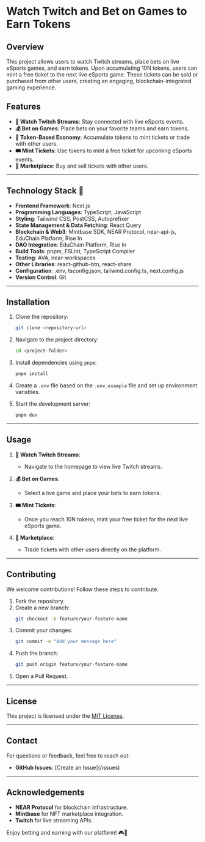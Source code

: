 # Watch Twitch and Bet on Games to Earn Tokens

## Overview
This project allows users to watch Twitch streams, place bets on live eSports games, and earn tokens. Upon accumulating 10N tokens, users can mint a free ticket to the next live eSports game. These tickets can be sold or purchased from other users, creating an engaging, blockchain-integrated gaming experience.

## Features
- **🎥 Watch Twitch Streams**: Stay connected with live eSports events.
- **💰 Bet on Games**: Place bets on your favorite teams and earn tokens.
- **🔄 Token-Based Economy**: Accumulate tokens to mint tickets or trade with other users.
- **🎟️ Mint Tickets**: Use tokens to mint a free ticket for upcoming eSports events.
- **🛒 Marketplace**: Buy and sell tickets with other users.

---

## Technology Stack 🚀

- **Frontend Framework**: Next.js
- **Programming Languages**: TypeScript, JavaScript
- **Styling**: Tailwind CSS, PostCSS, Autoprefixer
- **State Management & Data Fetching**: React Query
- **Blockchain & Web3**: Mintbase SDK, NEAR Protocol, near-api-js, EduChain Platform, Rise In
- **DAO Integration**: EduChain Platform, Rise In
- **Build Tools**: pnpm, ESLint, TypeScript Compiler
- **Testing**: AVA, near-workspaces
- **Other Libraries**: react-github-btn, react-share
- **Configuration**: .env, tsconfig.json, tailwind.config.ts, next.config.js
- **Version Control**: Git

---

## Installation

1. Clone the repository:
   ```bash
   git clone <repository-url>
   ```

2. Navigate to the project directory:
   ```bash
   cd <project-folder>
   ```

3. Install dependencies using `pnpm`:
   ```bash
   pnpm install
   ```

4. Create a `.env` file based on the `.env.example` file and set up environment variables.

5. Start the development server:
   ```bash
   pnpm dev
   ```

---

## Usage

1. **🎥 Watch Twitch Streams**:
   - Navigate to the homepage to view live Twitch streams.

2. **💰 Bet on Games**:
   - Select a live game and place your bets to earn tokens.

3. **🎟️ Mint Tickets**:
   - Once you reach 10N tokens, mint your free ticket for the next live eSports game.

4. **🛒 Marketplace**:
   - Trade tickets with other users directly on the platform.

---

## Contributing

We welcome contributions! Follow these steps to contribute:
1. Fork the repository.
2. Create a new branch:
   ```bash
   git checkout -b feature/your-feature-name
   ```
3. Commit your changes:
   ```bash
   git commit -m "Add your message here"
   ```
4. Push the branch:
   ```bash
   git push origin feature/your-feature-name
   ```
5. Open a Pull Request.

---

## License
This project is licensed under the [MIT License](LICENSE).

---

## Contact
For questions or feedback, feel free to reach out:
- **GitHub Issues**: [Create an Issue](<repository-url>/issues)

---

## Acknowledgements
- **NEAR Protocol** for blockchain infrastructure.
- **Mintbase** for NFT marketplace integration.
- **Twitch** for live streaming APIs.

Enjoy betting and earning with our platform! 🎮💸


